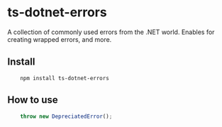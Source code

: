 # ts-dotnet-errors

A collection of commonly used errors from the .NET world. Enables for creating wrapped errors, and more.

## Install
```
    npm install ts-dotnet-errors
```

## How to use
```js
    throw new DepreciatedError();
```